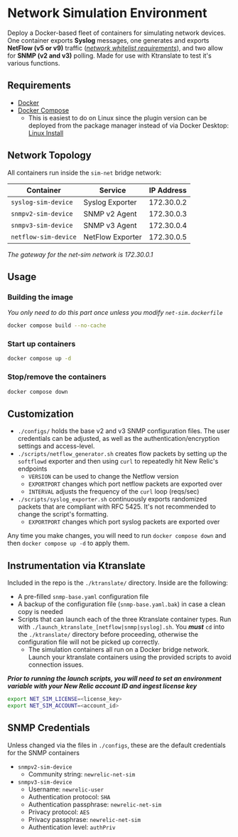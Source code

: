 # Network Simulation Environment

Deploy a Docker-based fleet of containers for simulating network devices. One container exports **Syslog** messages, one generates and exports **NetFlow (v5 or v9)** traffic (*[network whitelist requirements](https://docs.newrelic.com/install/npm/?region=us&installation=docker)*), and two allow for **SNMP (v2 and v3)** polling. Made for use with Ktranslate to test it's various functions.

## Requirements

- [Docker](https://docs.docker.com/engine/install/)
- [Docker Compose](https://docs.docker.com/compose/install/)
  - This is easiest to do on Linux since the plugin version can be deployed from the package manager instead of via Docker Desktop: [Linux Install](https://docs.docker.com/compose/install/linux/#install-using-the-repository)


## Network Topology

All containers run inside the `sim-net` bridge network:

| Container            | Service           | IP Address    |
|----------------------|-------------------|---------------|
| `syslog-sim-device`  | Syslog Exporter   | 172.30.0.2    |
| `snmpv2-sim-device`  | SNMP v2 Agent     | 172.30.0.3    | 
| `snmpv3-sim-device`  | SNMP v3 Agent     | 172.30.0.4    |
| `netflow-sim-device` | NetFlow Exporter  | 172.30.0.5    |

*The gateway for the net-sim network is 172.30.0.1*

## Usage
### Building the image
*You only need to do this part once unless you modify `net-sim.dockerfile`*
```bash
docker compose build --no-cache
```
### Start up containers
```bash
docker compose up -d
```

### Stop/remove the containers
```bash
docker compose down
```

## Customization
- `./configs/` holds the base v2 and v3 SNMP configuration files. The user credentials can be adjusted, as well as the authentication/encryption settings and access-level.
- `./scripts/netflow_generator.sh` creates flow packets by setting up the `softflowd` exporter and then using `curl` to repeatedly hit New Relic's endpoints
  - `VERSION` can be used to change the Netflow version
  - `EXPORTPORT` changes which port netflow packets are exported over
  - `INTERVAL` adjusts the frequency of the `curl` loop (reqs/sec)
- `./scripts/syslog_exporter.sh` continuously exports randomized packets that are compliant with RFC 5425. It's not recommended to change the script's formatting.
  - `EXPORTPORT` changes which port syslog packets are exported over

Any time you make changes, you will need to run `docker compose down` and then `docker compose up -d` to apply them.

## Instrumentation via Ktranslate
Included in the repo is the `./ktranslate/` directory. Inside are the following:
- A pre-filled `snmp-base.yaml` configuration file
- A backup of the configuration file (`snmp-base.yaml.bak`) in case a clean copy is needed
- Scripts that can launch each of the three Ktranslate container types. Run with `./launch_ktranslate_[netflow|snmp|syslog].sh`. You ***must*** `cd` into the `./ktranslate/` directory before proceeding, otherwise the configuration file will not be picked up correctly.
  - The simulation containers all run on a Docker bridge network. Launch your ktranslate containers using the provided scripts to avoid connection issues.

***Prior to running the launch scripts, you will need to set an environment variable with your New Relic account ID and ingest license key***
```bash
export NET_SIM_LICENSE=<license_key>
export NET_SIM_ACCOUNT=<account_id>
```

## SNMP Credentials
Unless changed via the files in `./configs`, these are the default credentials for the SNMP containers
- `snmpv2-sim-device`
    - Community string: `newrelic-net-sim`
- `snmpv3-sim-device`
    - Username: `newrelic-user`
    - Authentication protocol: `SHA`
    - Authentication passphrase: `newrelic-net-sim`
    - Privacy protocol: `AES`
    - Privacy passphrase: `newrelic-net-sim`
    - Authentication level: `authPriv`
